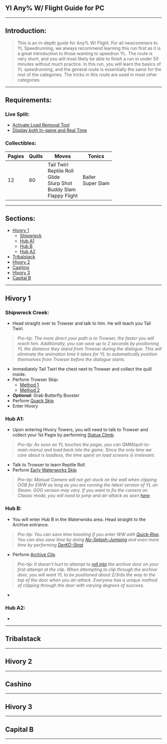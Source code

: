 ## Yl Any% W/ Flight Guide for PC

---

## Introduction:

>   This is an in-depth guide for Any% W/ Flight. For all newcommers to YL Speedrunning, we always recommend learning this run first as it is a great introduction to those wanting to speedrun YL. The route is very short, and you will most likely be able to finish a run in under 50 minutes without much practice. In this run, you will learn the basics of YL speedrunning, and the general route is essentially the same for the rest of the categories. The tricks in this route are used in most other categories.

---

## Requirements:

### Live Split:

+   [Activate Load Removal Tool](insert_link_here)
+   [Display both In-game and Real Time](insert_link_here)

### Collectibles:

| Pagies | Quills | Moves                                                        | Tonics                 |
| ------ | ------ | ------------------------------------------------------------ | ---------------------- |
| 12     | 60     | Tail Twirl<br />Reptile Roll<br />Glide<br />Slurp Shot<br />Buddy Slam<br />Flappy Flight | Baller<br />Super Slam |

---

## Sections:

+   [Hivory 1](#Hivory-1)
    +   [Shipwreck](#Shipwreck-Creek:)
    +   [Hub A1](#Hub-A1:)
    +   [Hub B](#Hub-B:)
    +   [Hub A2](#Hub-A2:)
+   [Tribalstack](#Tribalstack)
+   [Hivory 2](#Hivory-2)
+   [Cashino](#Cashino)
+   [Hivory 3](#Hivory-3)
+   [Capital B](#Capital-B)

---

## Hivory 1

### Shipwreck Creek:

+   Head straight over to Trowser and talk to him. He will teach you Tail Twirl. 

>   *Pro-tip: The more direct your path is to Trowser, the faster you will reach him. Additionally, you can save up to 2 seconds by positioning YL the distance they stand from Trowser during the dialogue. This will eliminate the animation time it takes for YL to automatically position themselves from Trowser before the dialogue starts.*

+   Immediately Tail Twirl the chest next to Trowser and collect the quill inside.
+   Perform Trowser Skip: 
    +   [Method 1](insert_link_here)
    +   [Method 2](insert_link_here)
+   ***Optional:*** Grab Butterfly Booster
+   Perform [Quack Skip](insert_link_here)
+   Enter Hivory

### Hub A1:

+   Upon entering Hivory Towers, you will need to talk to Trowser and collect your 1st Pagie by performing [Statue Climb](insert_link_here)

>   *Pro-tip: As soon as YL touches the pagie, you can QMM(quit-to-main-menu) and load back into the game. Since the only time we care about is loadless, the time spent on load screens is irrelevant.*

+   Talk to Trowser to learn Reptile Roll
+   Perform [Early Waterworks Skip](insert_link_here)

>   *Pro-tip: Manual Camera will not get stuck on the wall when clipping OOB for EWW as long as you are running the latest version of YL on Steam. GOG version may vary. If you want to fix the camera on Classic mode, you will need to jump and air-attack as seen [here](insert_link_here).*

### Hub B:

+   You will enter Hub B in the Waterwroks area. Head straight to the Archive entrance.

>   *Pro-tip: You can save time traveling if you enter WW with [Quick-Rise](insert_link). You can also save time by doing [No-Splash-Jumping](insert_link) and even more time by performing [DerKO-Strat](insert_link)*

+   Perform [Archive Clip](insert_link)

>   *Pro-tip: It doesn't hurt to attempt to [roll into](insert_link) the archive door on your first attempt at the clip. When attempting to clip through the archive door, you will want YL to be positioned about 2/3rds the way to the top of the door when you air-attack. Everyone has a unique method of clipping through the door with varying degrees of success.*

+   

### Hub A2:

+   

---

## Tribalstack



---

## Hivory 2

---

## Cashino

---

## Hivory 3

---

##  Capital B

---

